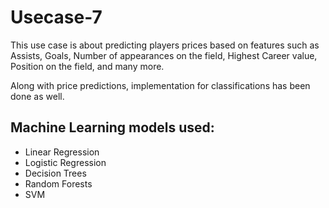 # Usecase-7

This use case is about predicting players prices based on features such as Assists, Goals, Number of appearances on the field, Highest Career value, Position on the field, and many more.

Along with price predictions, implementation for classifications has been done as well.

## Machine Learning models used:

- Linear Regression
- Logistic Regression
- Decision Trees
- Random Forests
- SVM

